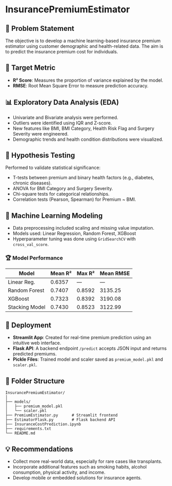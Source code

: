 # InsurancePremiumEstimator

## 📌 Problem Statement
The objective is to develop a machine learning-based insurance premium estimator using customer demographic and health-related data. The aim is to predict the insurance premium cost for individuals.

## 🎯 Target Metric
- **R² Score**: Measures the proportion of variance explained by the model.
- **RMSE**: Root Mean Square Error to measure prediction accuracy.

## 📊 Exploratory Data Analysis (EDA)
- Univariate and Bivariate analysis were performed.
- Outliers were identified using IQR and Z-score.
- New features like BMI, BMI Category, Health Risk Flag and Surgery Severity were engineered.
- Demographic trends and health condition distributions were visualized.

## 🧪 Hypothesis Testing
Performed to validate statistical significance:
- T-tests between premium and binary health factors (e.g., diabetes, chronic diseases).
- ANOVA for BMI Category and Surgery Severity.
- Chi-square tests for categorical relationships.
- Correlation tests (Pearson, Spearman) for Premium ~ BMI.

## 🤖 Machine Learning Modeling
- Data preprocessing included scaling and missing value imputation.
- Models used: Linear Regression, Random Forest, XGBoost
- Hyperparameter tuning was done using `GridSearchCV` with `cross_val_score`.

### 🏆 Model Performance
| Model          | Mean R² | Max R² | Mean RMSE |
|----------------|---------|--------|------------|
| Linear Reg.    | 0.6357  | —      | —          |
| Random Forest  | 0.7407  | 0.8592 | 3135.25    |
| XGBoost        | 0.7323  | 0.8392 | 3190.08    |
| Stacking Model | 0.7430  | 0.8523 | 3122.99    |

## 🚀 Deployment
- **Streamlit App**: Created for real-time premium prediction using an intuitive web interface.
- **Flask API**: A backend endpoint `/predict` accepts JSON input and returns predicted premiums.
- **Pickle Files**: Trained model and scaler saved as `premium_model.pkl` and `scaler.pkl`.

## 🧾 Folder Structure
```
InsurancePremiumEstimator/
│
├── models/
│   ├── premium_model.pkl
│   └── scaler.pkl
├── PremiumEstimator.py      # Streamlit frontend
├── EstimatorFlask.py        # Flask backend API
├── InsuranceCostPrediction.ipynb
├── requirements.txt
└── README.md
```

## 💡 Recommendations
- Collect more real-world data, especially for rare cases like transplants.
- Incorporate additional features such as smoking habits, alcohol consumption, physical activity, and income.
- Develop mobile or embedded solutions for insurance agents.
 
